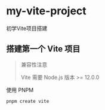 # my-vite-project

初学Vite项目搭建

## 搭建第一个 Vite 项目

>兼容性注意
>
>Vite 需要 Node.js 版本 >= 12.0.0

使用 PNPM

```
pnpm create vite
```

